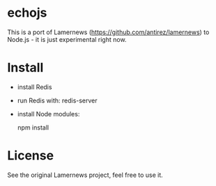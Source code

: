 echojs
======

This is a port of Lamernews (https://github.com/antirez/lamernews) to Node.js - it is just experimental right now.

Install
=======

* install Redis
* run Redis with:  redis-server
* install Node modules:
  
    npm install

License
=======

See the original Lamernews project, feel free to use it.
